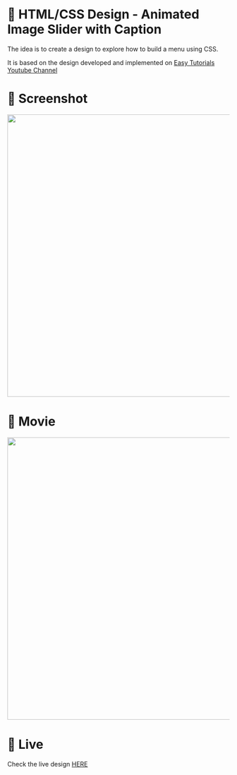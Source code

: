 # 🎨 HTML/CSS Design -  Animated Image Slider with Caption

The idea is to create a design to explore how to build a menu using CSS. 

It is based on the design developed and implemented  on [Easy Tutorials Youtube Channel](https://www.youtube.com/watch?v=m91pL94YLvg)


# 📸 Screenshot
<img src="https://storage.googleapis.com/rfribeiro-css/images-slider-07/presentation.png" width="640">


# 🎥 Movie
<img src="https://storage.googleapis.com/rfribeiro-css/images-slider-07/presentation.gif" width="640">

# 🚀 Live

Check the live design [HERE](https://storage.googleapis.com/rfribeiro-css/images-slider-07/index.html)